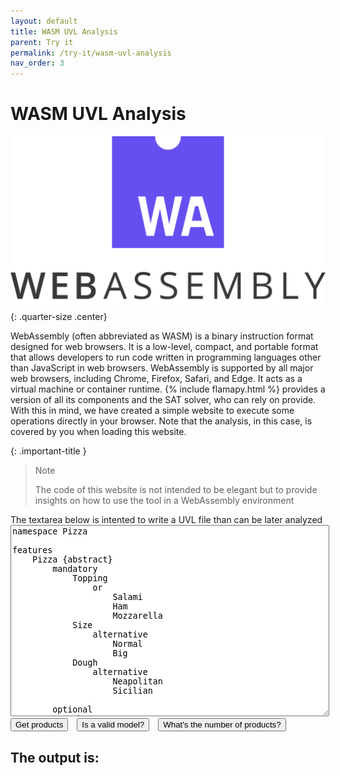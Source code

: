 ```yaml
---
layout: default
title: WASM UVL Analysis
parent: Try it
permalink: /try-it/wasm-uvl-analysis
nav_order: 3
---
```


# WASM UVL Analysis

![Web assembly](/assets/images/web_assembly.png){: .quarter-size .center}

WebAssembly (often abbreviated as WASM) is a binary instruction format designed for web browsers. It is a low-level, compact, and portable format that allows developers to run code written in programming languages other than JavaScript in web browsers. WebAssembly is supported by all major web browsers, including Chrome, Firefox, Safari, and Edge. It acts as a virtual machine or container runtime. {% include flamapy.html %} provides a version of all its components and the SAT solver, who can rely on provide. With this in mind, we have created a simple website to execute some operations directly in your browser. Note that the analysis, in this case, is covered by you when loading this website. 

{: .important-title }
> Note
> 
> The code of this website is not intended to be elegant but to provide insights on how to use the tool in a WebAssembly environment

<div>
The textarea below is intented to write a UVL file than can be later analyzed

<textarea id="uvlfile" style="width: 100%;" rows="20">
namespace Pizza

features
	Pizza {abstract}	
		mandatory
			Topping	
				or
					Salami
					Ham
					Mozzarella
			Size	
				alternative
					Normal
					Big
			Dough	
				alternative
					Neapolitan
					Sicilian

		optional
			CheesyCrust

constraints
	CheesyCrust => Big
</textarea>
</div>
<div>
<button type="button" name="button" class="btn" onclick="products()" style="margin-right: 10px">Get products</button>
<button type="button" name="button" class="btn" onclick="valid()" style="margin-right: 10px">Is a valid model?</button>
<button type="button" name="button" class="btn" onclick="numberofproducts()">What's the number of products?</button>

</div>
<div>
<h2>The output is:</h2>
<div id="loading" style="display:none;"><img SRC="/assets/images/loading.gif" width=100px> Loading, more details in the javascript console </div> 
<div id="result"><div id="loading" style="display:none;">  

</div>
</div>
</div>

<script type="text/javascript" src="https://cdn.jsdelivr.net/pyodide/v0.23.4/full/pyodide.js"></script>

<script type="text/javascript">
	  const uvlfile = document.getElementById("uvlfile");

		function showLoading(){
			document.getElementById("loading").style.display = "initial";
		}
		function hideLoading(){
			document.getElementById("loading").style.display = "none";

		}
		
	  async function valid() {
			showLoading()
      let pyodide = await loadPyodide();
      await pyodide.loadPackage("micropip");
      const micropip = pyodide.pyimport("micropip");
		  await micropip.install("/assets/web_assembly/antlr4_python3_runtime-4.7.2-py3-none-any.whl");
			await micropip.install("uvlparser==1.0.2");
			await micropip.install("afmparser==1.0.0");

			await pyodide.runPythonAsync(`
import micropip
await micropip.install("flamapy-fm-dist", deps=False)#this is to avoid problems with deps later on
await micropip.install("flamapy==1.1.3", deps=False);
await micropip.install("flamapy-fm==1.1.3", deps=False);
await micropip.install("flamapy-sat");
`)
		hideLoading()

		try {
          let output = pyodide.runPython(
		  `
import js

file_content = js.document.getElementById('uvlfile').value
div = js.document.createElement("result")

with open("uvlfile.uvl", "w") as text_file:
    print(file_content, file=text_file)

from flamapy.interfaces.python.FLAMAFeatureModel import FLAMAFeatureModel

fm = FLAMAFeatureModel("uvlfile.uvl")
result=fm.valid()

div.innerHTML = "<div id='deleteme'>"+str(result)+"</div>"
exists=js.document.getElementById('deleteme')
if(exists):
	exists.remove()

js.document.getElementById('result').append(div)
		  `);
        } catch (err) {
          console.log(err);
        }
			

      }

 async function products() {
			showLoading()
      let pyodide = await loadPyodide();
      await pyodide.loadPackage("micropip");
      const micropip = pyodide.pyimport("micropip");
		  await micropip.install("/assets/web_assembly/antlr4_python3_runtime-4.7.2-py3-none-any.whl");
			await micropip.install("uvlparser==1.0.2");
			await micropip.install("afmparser==1.0.0");

			await pyodide.runPythonAsync(`
import micropip
await micropip.install("flamapy-fm-dist", deps=False)#this is to avoid problems with deps later on
await micropip.install("flamapy==1.1.3", deps=False);
await micropip.install("flamapy-fm==1.1.3", deps=False);
await micropip.install("flamapy-sat");
`)
		hideLoading()

		try {
          let output = pyodide.runPython(
		  `
import js

file_content = js.document.getElementById('uvlfile').value
div = js.document.createElement("result")

with open("uvlfile.uvl", "w") as text_file:
    print(file_content, file=text_file)

from flamapy.interfaces.python.FLAMAFeatureModel import FLAMAFeatureModel

fm = FLAMAFeatureModel("uvlfile.uvl")
result=fm.products()
result = "<br>".join([f'P({i}): {p}' for i, p in enumerate(result, 1)])
div.innerHTML = "<div id='deleteme'>"+str(result)+"</div>"
exists=js.document.getElementById('deleteme')
if(exists):
	exists.remove()

js.document.getElementById('result').append(div)
		  `);
        } catch (err) {
          console.log(err);
        }
			

      }


	  async function numberofproducts() {
						showLoading()
      let pyodide = await loadPyodide();
      await pyodide.loadPackage("micropip");
      const micropip = pyodide.pyimport("micropip");
		  await micropip.install("/assets/web_assembly/antlr4_python3_runtime-4.7.2-py3-none-any.whl");
			await micropip.install("uvlparser==1.0.2");
			await micropip.install("afmparser==1.0.0");

			await pyodide.runPythonAsync(`
import micropip
await micropip.install("flamapy-fm-dist", deps=False)#this is to avoid problems with deps later on
await micropip.install("flamapy==1.1.3", deps=False);
await micropip.install("flamapy-fm==1.1.3", deps=False);
await micropip.install("flamapy-sat");
`)
		hideLoading()

		try {
          let output = pyodide.runPython(
		  `
import js

file_content = js.document.getElementById('uvlfile').value
div = js.document.createElement("result")

with open("uvlfile.uvl", "w") as text_file:
    print(file_content, file=text_file)

from flamapy.interfaces.python.FLAMAFeatureModel import FLAMAFeatureModel

fm = FLAMAFeatureModel("uvlfile.uvl")
result=fm.products_number()

div.innerHTML = "<div id='deleteme'>"+str(result)+"</div>"
exists=js.document.getElementById('deleteme')
if(exists):
	exists.remove()
js.document.getElementById('result').append(div)
		  `);
        } catch (err) {
          console.log(err);
        }
			

      }
</script>